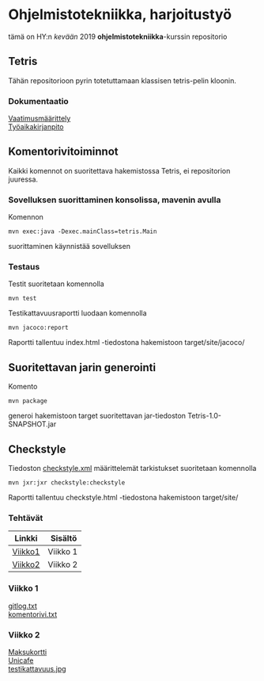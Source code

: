 # Ohjelmistotekniikka, harjoitustyö
tämä on HY:n *kevään* 2019 **ohjelmistotekniikka**-kurssin repositorio

## Tetris
Tähän repositorioon pyrin totetuttamaan klassisen tetris-pelin kloonin.

### Dokumentaatio
[Vaatimusmäärittely](https://github.com/kordaniel/ot-harjoitustyo/blob/master/dokumentaatio/vaatimusmaarittely.md)  
[Työaikakirjanpito](https://github.com/kordaniel/ot-harjoitustyo/blob/master/dokumentaatio/tuntikirjanpito.md)  

## Komentorivitoiminnot
Kaikki komennot on suoritettava hakemistossa Tetris, ei repositorion juuressa.

### Sovelluksen suorittaminen konsolissa, mavenin avulla
Komennon  

```
mvn exec:java -Dexec.mainClass=tetris.Main
```
suorittaminen käynnistää sovelluksen  

### Testaus
Testit suoritetaan komennolla  

```
mvn test
```

Testikattavuusraportti luodaan komennolla  

```
mvn jacoco:report
```
Raportti tallentuu index.html -tiedostona hakemistoon target/site/jacoco/  

## Suoritettavan jarin generointi
Komento  

```
mvn package
```
generoi hakemistoon target suoritettavan jar-tiedoston Tetris-1.0-SNAPSHOT.jar  


## Checkstyle
Tiedoston [checkstyle.xml](https://github.com/kordaniel/ot-harjoitustyo/blob/master/Tetris/checkstyle.xml) määrittelemät tarkistukset suoritetaan komennolla
```
mvn jxr:jxr checkstyle:checkstyle
```
Raportti tallentuu checkstyle.html -tiedostona hakemistoon target/site/

### Tehtävät
Linkki | Sisältö
-------|--------
[Viikko1](http://github.com/kordaniel/ot-harjoitustyo/tree/master/laskarit/viikko1)|Viikko 1
[Viikko2](http://github.com/kordaniel/ot-harjoitustyo/tree/master/laskarit/viikko2)|Viikko 2

### Viikko 1
[gitlog.txt](https://github.com/kordaniel/ot-harjoitustyo/blob/master/laskarit/viikko1/gitlog.txt)  
[komentorivi.txt](https://github.com/kordaniel/ot-harjoitustyo/blob/master/laskarit/viikko1/komentorivi.txt)

### Viikko 2
[Maksukortti](https://github.com/kordaniel/ot-harjoitustyo/blob/master/laskarit/viikko2/Maksukortti)  
[Unicafe](https://github.com/kordaniel/ot-harjoitustyo/blob/master/laskarit/viikko2/Unicafe)  
[testikattavuus.jpg](https://github.com/kordaniel/ot-harjoitustyo/blob/master/laskarit/viikko2/testikattavuus.jpg)
